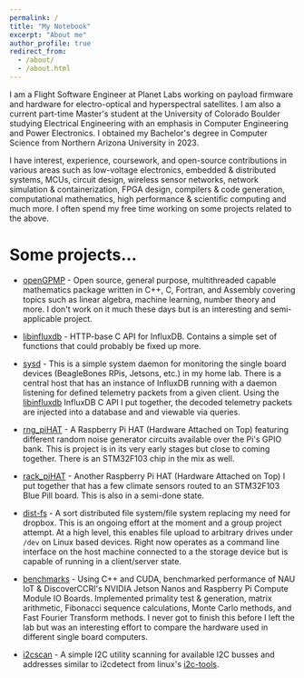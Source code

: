 ```yaml
---
permalink: /
title: "My Notebook"
excerpt: "About me"
author_profile: true
redirect_from: 
  - /about/
  - /about.html
---
```


I am a Flight Software Engineer at Planet Labs working on payload firmware and hardware for electro-optical and hyperspectral satellites. I am also a current part-time Master's student at the University of Colorado Boulder studying Electrical Engineering with an emphasis in Computer Engineering and Power Electronics. I obtained my Bachelor's degree in Computer Science from 
Northern Arizona University in 2023.

I have interest, experience, coursework, and open-source contributions in various areas
such as low-voltage electronics, embedded & distributed systems, MCUs, circuit design, 
wireless sensor networks, network simulation & containerization, FPGA design, compilers & 
code generation, computational mathematics, high performance & scientific computing and much more.
I often spend my free time working on some projects related to the above.


# Some projects...
  * [openGPMP](https://github.com/akielaries/openGPMP) - Open source, general purpose,
  multithreaded capable mathematics package written in C++, C, Fortran, and Assembly
  covering topics such as linear algebra, machine learning, number theory and more. I don't
  work on it much these days but is an interesting and semi-applicable project.

  * [libinfluxdb](https://github.com/akielaries/libinfluxdb) - HTTP-base C API for InfluxDB.
  Contains a simple set of functions that could probably be fixed up more.

  * [sysd](https://github.com/akielaries/sysd) - This is a simple system daemon
  for monitoring the single board devices (BeagleBones RPis, Jetsons, etc.) in my home lab.
  There is a central host that has an instance of InfluxDB running with a daemon listening for
  defined telemetry packets from a given client. Using the [libinfluxdb](https://github.com/akielaries/libinfluxdb)
  InfluxDB C API I put together, the decoded telemetry packets are injected into a database and
  and viewable via queries.

  * [rng_piHAT](https://github.com/akielaries/rng_piHAT) - A Raspberry Pi HAT (Hardware Attached on Top)
  featuring different random noise generator circuits available over the Pi's GPIO bank. This is project is
  in its very early stages but close to coming together. There is an STM32F103 chip in the mix as well.

  * [rack_piHAT](https://github.com/akielaries/rack_piHAT) - Another Raspberry Pi HAT (Hardware Attached on Top)
  I put together that has a few climate sensors routed to an STM32F103 Blue Pill board. This is also in a semi-done
  state.

  * [dist-fs](https://github.com/akielaries/dist-fs) - A sort distributed file system/file
  system replacing my need for dropbox. This is an ongoing effort at the moment and a group
  project attempt. At a high level, this enables file upload to arbitrary drives under `/dev`
  on Linux based devices. Right now operates as a command line interface on the host machine
  connected to a the storage device but is capable of running in a client/server state.

  * [benchmarks](https://github.com/NAU-IoT/benchmarks) - Using C++ and CUDA, benchmarked
  performance of NAU IoT & DiscoverCCRI's NVIDIA Jetson Nanos and Raspberry Pi Compute
  Module IO Boards. Implemented primality test & generation, matrix arithmetic, Fibonacci
  sequence calculations, Monte Carlo methods, and Fast Fourier Transform methods. I never got
  to finish this before I left the lab but was an interesting effort to compare the hardware used
  in different single board computers.

  * [i2cscan](https://github.com/akielaries/i2cscan) - A simple I2C utility scanning for
  available I2C busses and addresses similar to i2cdetect from linux's
  [i2c-tools](https://git.kernel.org/pub/scm/utils/i2c-tools/i2c-tools.git/).
